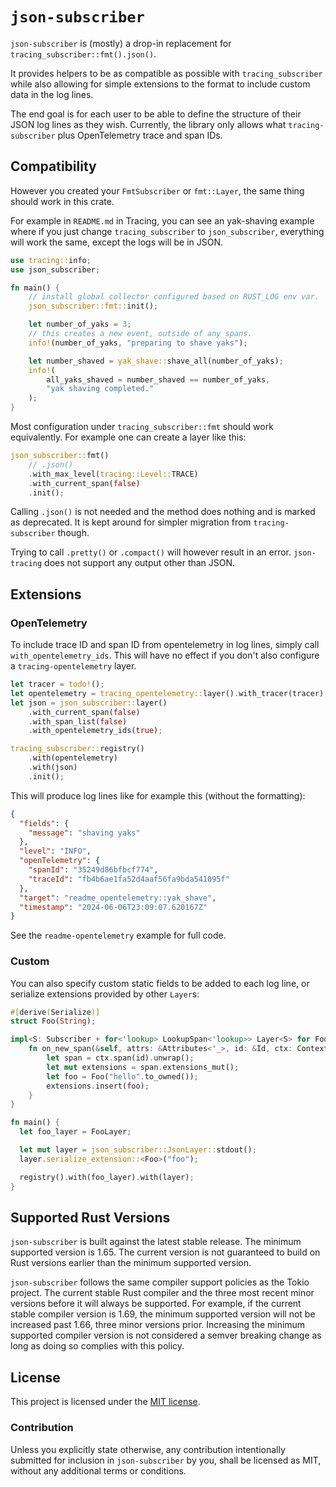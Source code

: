 # `json-subscriber`

`json-subscriber` is (mostly) a drop-in replacement for `tracing_subscriber::fmt().json()`.

It provides helpers to be as compatible as possible with `tracing_subscriber` while also allowing
for simple extensions to the format to include custom data in the log lines.

The end goal is for each user to be able to define the structure of their JSON log lines as they
wish.  Currently, the library only allows what `tracing-subscriber` plus OpenTelemetry trace and
span IDs.

## Compatibility

However you created your `FmtSubscriber` or `fmt::Layer`, the same thing should work in this crate.

For example in `README.md` in Tracing, you can see an yak-shaving example where if you just change
`tracing_subscriber` to `json_subscriber`, everything will work the same, except the logs will be in
JSON.

```rust
use tracing::info;
use json_subscriber;

fn main() {
    // install global collector configured based on RUST_LOG env var.
    json_subscriber::fmt::init();

    let number_of_yaks = 3;
    // this creates a new event, outside of any spans.
    info!(number_of_yaks, "preparing to shave yaks");

    let number_shaved = yak_shave::shave_all(number_of_yaks);
    info!(
        all_yaks_shaved = number_shaved == number_of_yaks,
        "yak shaving completed."
    );
}
```

Most configuration under `tracing_subscriber::fmt` should work equivalently. For example one can
create a layer like this:

```rust
json_subscriber::fmt()
    // .json()
    .with_max_level(tracing::Level::TRACE)
    .with_current_span(false)
    .init();
```

Calling `.json()` is not needed and the method does nothing and is marked as deprecated. It is kept
around for simpler migration from `tracing-subscriber` though.

Trying to call `.pretty()` or `.compact()` will however result in an error. `json-tracing` does not
support any output other than JSON.

## Extensions

### OpenTelemetry

To include trace ID and span ID from opentelemetry in log lines, simply call
`with_opentelemetry_ids`. This will have no effect if you don't also configure a
`tracing-opentelemetry` layer.

```rust
let tracer = todo!();
let opentelemetry = tracing_opentelemetry::layer().with_tracer(tracer);
let json = json_subscriber::layer()
    .with_current_span(false)
    .with_span_list(false)
    .with_opentelemetry_ids(true);

tracing_subscriber::registry()
    .with(opentelemetry)
    .with(json)
    .init();
```

This will produce log lines like for example this (without the formatting):

```json
{
  "fields": {
    "message": "shaving yaks"
  },
  "level": "INFO",
  "openTelemetry": {
    "spanId": "35249d86bfbcf774",
    "traceId": "fb4b6ae1fa52d4aaf56fa9bda541095f"
  },
  "target": "readme_opentelemetry::yak_shave",
  "timestamp": "2024-06-06T23:09:07.620167Z"
}
```

See the `readme-opentelemetry` example for full code.

### Custom

You can also specify custom static fields to be added to each log line, or serialize extensions provided by other `Layer`s:

```rust
#[derive(Serialize)]
struct Foo(String);

impl<S: Subscriber + for<'lookup> LookupSpan<'lookup>> Layer<S> for FooLayer {
    fn on_new_span(&self, attrs: &Attributes<'_>, id: &Id, ctx: Context<'_, S>) {
        let span = ctx.span(id).unwrap();
        let mut extensions = span.extensions_mut();
        let foo = Foo("hello".to_owned());
        extensions.insert(foo);
    }
}

fn main() {
  let foo_layer = FooLayer;

  let mut layer = json_subscriber::JsonLayer::stdout();
  layer.serialize_extension::<Foo>("foo");

  registry().with(foo_layer).with(layer);
}
```

## Supported Rust Versions

`json-subscriber` is built against the latest stable release. The minimum supported version is 1.65.
The current version is not guaranteed to build on Rust versions earlier than the minimum supported
version.

`json-subscriber` follows the same compiler support policies as the Tokio project. The current
stable Rust compiler and the three most recent minor versions before it will always be supported.
For example, if the current stable compiler version is 1.69, the minimum supported version will not
be increased past 1.66, three minor versions prior. Increasing the minimum supported compiler
version is not considered a semver breaking change as long as doing so complies with this policy.

## License

This project is licensed under the [MIT license](LICENSE).

### Contribution

Unless you explicitly state otherwise, any contribution intentionally submitted for inclusion in
`json-subscriber` by you, shall be licensed as MIT, without any additional terms or conditions.
